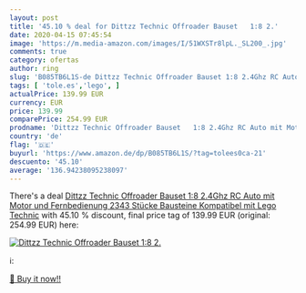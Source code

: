 ```yaml
---
layout: post
title: '45.10 % deal for Dittzz Technic Offroader Bauset   1:8 2.'
date: 2020-04-15 07:45:54
image: 'https://m.media-amazon.com/images/I/51WXSTr8lpL._SL200_.jpg'
comments: true
category: ofertas
author: ring
slug: 'B085TB6L1S-de Dittzz Technic Offroader Bauset 1:8 2.4Ghz RC Auto mit...'
tags: [ 'tole.es','lego', ]
actualPrice: 139.99 EUR
currency: EUR
price: 139.99
comparePrice: 254.99 EUR
prodname: 'Dittzz Technic Offroader Bauset   1:8 2.4Ghz RC Auto mit Motor und Fernbedienung  2343 Stücke Bausteine Kompatibel mit Lego Technic'
country: 'de'
flag: '🇩🇪'
buyurl: 'https://www.amazon.de/dp/B085TB6L1S/?tag=tolees0ca-21'
descuento: '45.10'
average: '136.94238095238097'
---
```


There's a deal [Dittzz Technic Offroader Bauset   1:8 2.4Ghz RC Auto mit Motor und Fernbedienung  2343 Stücke Bausteine Kompatibel mit Lego Technic](https://www.amazon.de/dp/B085TB6L1S/?tag=tolees0ca-21)  with  45.10 % discount, final price tag of  139.99 EUR (original: 254.99 EUR) here:

[![Dittzz Technic Offroader Bauset   1:8 2.](https://m.media-amazon.com/images/I/51WXSTr8lpL._SL200_.jpg)](https://www.amazon.de/dp/B085TB6L1S/?tag=tolees0ca-21)

ℹ️:


[🛒 Buy it now!!](https://www.amazon.de/dp/B085TB6L1S/?tag=tolees0ca-21)
